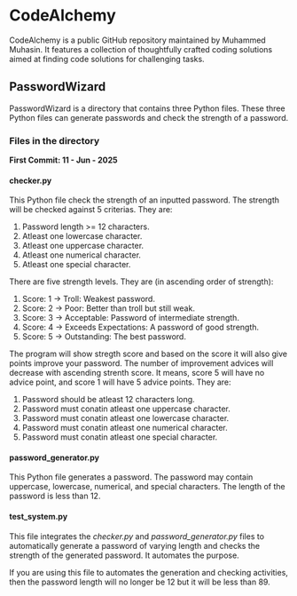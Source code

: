 # CodeAlchemy
CodeAlchemy is a public GitHub repository maintained by Muhammed Muhasin. It features a collection of thoughtfully crafted coding solutions aimed at finding code solutions for challenging tasks.


## PasswordWizard
PasswordWizard is a directory that contains three Python files. These three Python files can generate passwords and check the strength of a password.

### Files in the directory
**First Commit: 11 - Jun - 2025**

#### checker.py
This Python file check the strength of an inputted password. The strength will be checked against 5 criterias. They are:

1. Password length >= 12 characters.
2. Atleast one lowercase character.
3. Atleast one uppercase character.
4. Atleast one numerical character.
5. Atleast one special character.

There are five strength levels. They are (in ascending order of strength):

1. Score: 1 -> Troll: Weakest password.
2. Score: 2 -> Poor: Better than troll but still weak.
3. Score: 3 -> Acceptable: Password of intermediate strength.
4. Score: 4 -> Exceeds Expectations: A password of good strength.
5. Score: 5 -> Outstanding: The best password.

The program will show stregth score and based on the score it will also give points improve your password. The number of improvement advices will decrease with ascending strenth score. It means, score 5 will have no advice point, and score 1 will have 5 advice points. They are:

1. Password should be atleast 12 characters long.
2. Password must conatin atleast one uppercase character.
3. Password must conatin atleast one lowercase character.
4. Password must conatin atleast one numerical character.
5. Password must conatin atleast one special character.


#### password_generator.py
This Python file generates a password. The password may contain uppercase, lowercase, numerical, and special characters. The length of the password is less than 12.


#### test_system.py
This file integrates the *checker.py* and *password_generator.py* files to automatically generate a password of varying length and checks the strength of the generated password. It automates the purpose.

If you are using this file to automates the generation and checking activities, then the password length will no longer be 12 but it will be less than 89.